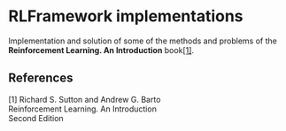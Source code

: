 # RLFramework implementations


Implementation and solution of some of the methods and problems of the **Reinforcement Learning. An Introduction** book[[1]](#1).

## References
<a id="1">[1]</a>
Richard S. Sutton and Andrew G. Barto  
Reinforcement Learning. An Introduction  
Second Edition

